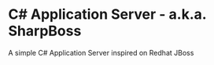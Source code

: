 C# Application Server - a.k.a. SharpBoss
========================================

A simple C# Application Server inspired on Redhat JBoss